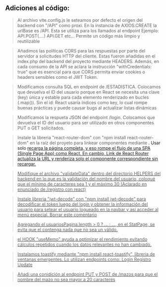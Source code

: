 ## Adiciones al código:
> Al archivo vite.config.js le seteamos por defecto el origen del backend con "/API" como proxi. En la instancia de AXIOS.CREATE la urlBase es /API. Esta se utiliza para los llamados al endpoint
    Ejemplo: API.POST(....)
             API.GET
             etc...
 > Permite un código más limpio y reutilizable

> Añadimos las políticas CORS para las respuestas por parte del servidor a solicitudes HTTP del cliente. Estas fueron añadidas en el index.php del backend del proyecto mediante HEADERS. Además, en cada consumo de la API se aclara la instrucción "withCredentials: true" que es esencial para que CORS permita enviar cookies o headers sensibles como el JWT Token.

> Modificamos consulta SQL en endpoint de /ESTADISTICA. Colocamos que devuelva el ID del usuario porque en React se necesita una clave (key) única y estable para cada elemento renderizado en bucles (.map()).
 > Sin el id: React usaría índices como key, lo cual rompe buenas prácticas y puede causar bugs al actualizar listas dinámicas

> Modificamos la respueta JSON del endpoint /login. Colocamos que devuelva el ID del usuario para ser utilizado en otros componentes PUT o GET solicitados.


> Instale la libreria "react-router-dom" con "npm install react-router-dom" en la raíz del proyeto para linkear componentes mediante <a Link to...>.
 > Usar solo <a href=""> recarga la página completa, y eso rompe el flujo de una SPA (Single Page App) como React. En cambio, Link de React Router actualiza la URL y renderiza solo el componente correspondiente sin recargar.

> Modifique el archivo "validateData" dentro del directorio HELPERS del backend en lo que es la validación del nombre del usuario, coloqué que el mínimo de caracteres sea 1 y el máximo 30 (Aclarado en enunciado de /registro con react)

>Instale libreria "jwt-decode" con "npm install jwt-decode" para decodificar el token luego del login y obtener la información del usuario para setear el usuario logueado en la navbar y así acceder al menú especial.
 > Borrar este comentario

> Agregando el usuariosPagina.length > 0 ? ... : ..., en el StatPage, se evita que el <tbody> contenga nada que no sea un <tr> válido.

> el HOOK "useMemo" ayuda a optimizar el rendimiento evitando cálculos repetidos cuando los datos relevantes no han cambiado.

> Instalamos toastify mediante "npm install react-toastify", libreria de ventanas emergentes. Lo utilizan endpoints como:
 > Login
 > Registro
 > Update

> Añadi una conidición al endpoint PUT y POST de /mazos para que el nombre del mazo no sea mayor a 20 caracterés